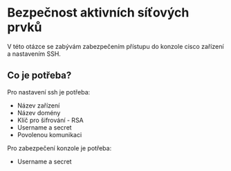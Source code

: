 # Bezpečnost aktivních síťových prvků
V této otázce se zabývám zabezpečením přístupu do konzole cisco zařízení a nastavením SSH.

## Co je potřeba?
Pro nastavení ssh je potřeba:
- Název zařízení
- Název domény
- Klíč pro šifrování - RSA
- Username a secret
- Povolenou komunikaci

Pro zabezpečení konzole je potřeba:
- Username a secret